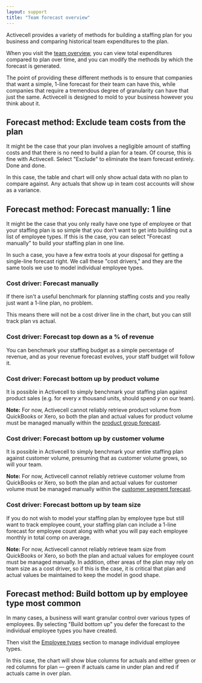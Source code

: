 ```yaml
---
layout: support
title: "Team forecast overview"
---
```


Activecell provides a variety of methods for building a staffing plan for you business and comparing historical team expenditures to the plan.

When you visit the [team overview](), you can view total expenditures compared to plan over time, and you can modify the methods by which the forecast is generated.

The point of providing these different methods is to ensure that companies that want a simple, 1-line forecast for their team can have this, while companies that require a tremendous degree of granularity can have that just the same. Activecell is designed to mold to your business however you think about it.

## Forecast method: Exclude team costs from the plan

It might be the case that your plan involves a negligible amount of staffing costs and that there is no need to build a plan for a team. Of course, this is fine with Activecell. Select "Exclude" to eliminate the team forecast entirely. Done and done.

<!-- screenshot -->

In this case, the table and chart will only show actual data with no plan to compare against. Any actuals that show up in team cost accounts will show as a variance.

## Forecast method: Forecast manually: 1 line

It might be the case that you only really have one type of employee or that your staffing plan is so simple that you don't want to get into building out a list of employee types. If this is the case, you can select "Forecast manually" to build your staffing plan in one line.

<!-- screenshot -->

In such a case, you have a few extra tools at your disposal for getting a single-line forecast right. We call these "cost drivers," and they are the same tools we use to model individual employee types.

### Cost driver: Forecast manually

If there isn't a useful benchmark for planning staffing costs and you really just want a 1-line plan, no problem.

<!-- screenshot -->

This means there will not be a cost driver line in the chart, but you can still track plan vs actual.

### Cost driver: Forecast top down as a % of revenue

<!-- screenshot -->

You can benchmark your staffing budget as a simple percentage of revenue, and as your revenue forecast evolves, your staff budget will follow it.

### Cost driver: Forecast bottom up by product volume

It is possible in Activecell to simply benchmark your staffing plan against product sales (e.g. for every _x_ thousand units, should spend _y_ on our team).

<!-- screenshot -->

**Note:** For now, Activecell cannot reliably retrieve product volume from QuickBooks or Xero, so both the plan and actual values for product volume must be managed manually within the [product group forecast]().

### Cost driver: Forecast bottom up by customer volume

It is possible in Activecell to simply benchmark your entire staffing plan against customer volume, presuming that as customer volume grows, so will your team.

<!-- screenshot -->

**Note:** For now, Activecell cannot reliably retrieve customer volume from QuickBooks or Xero, so both the plan and actual values for customer volume must be managed manually within the [customer segment forecast]().


### Cost driver: Forecast bottom up by team size

If you do not wish to model your staffing plan by employee type but still want to track employee count, your staffing plan can include a 1-line forecast for employee count along with what you will pay each employee monthly in total comp on average.

<!-- screenshot -->

**Note:** For now, Activecell cannot reliably retrieve team size from QuickBooks or Xero, so both the plan and actual values for employee count must be managed manually. In addition, other areas of the plan may rely on team size as a cost driver, so if this is the case, it is critical that plan and actual values be maintained to keep the model in good shape.

## Forecast method: Build bottom up by employee type **most common**

In many cases, a business will want granular control over various types of employees. By selecting "Build bottom up" you defer the forecast to the individual employee types you have created.

Then visit the [Employee types]() section to manage individual employee types.

<!-- screenshot -->

In this case, the chart will show blue columns for actuals and either green or red columns for plan — green if actuals came in under plan and red if actuals came in over plan.